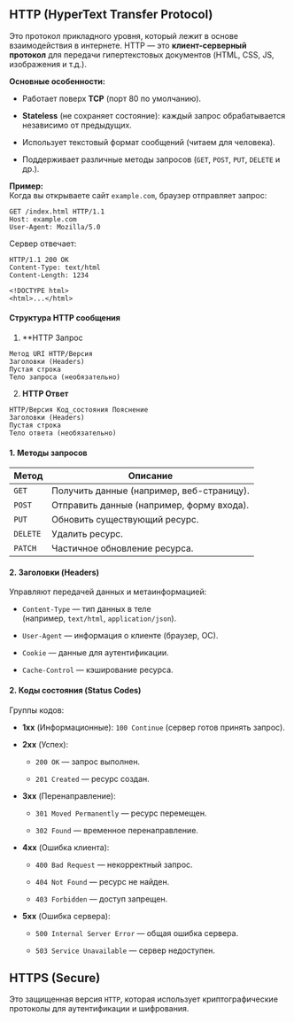 
## HTTP (HyperText Transfer Protocol)

Это протокол прикладного уровня, который лежит в основе взаимодействия в интернете.
HTTP — это **клиент-серверный протокол** для передачи гипертекстовых документов (HTML, CSS, JS, изображения и т.д.).

**Основные особенности:**

- Работает поверх **TCP** (порт 80 по умолчанию).
    
- **Stateless** (не сохраняет состояние): каждый запрос обрабатывается независимо от предыдущих.
    
- Использует текстовый формат сообщений (читаем для человека).
    
- Поддерживает различные методы запросов (`GET`, `POST`, `PUT`, `DELETE` и др.).

**Пример:**  
Когда вы открываете сайт `example.com`, браузер отправляет запрос:

```
GET /index.html HTTP/1.1
Host: example.com
User-Agent: Mozilla/5.0
```

Сервер отвечает:

```
HTTP/1.1 200 OK
Content-Type: text/html
Content-Length: 1234

<!DOCTYPE html>
<html>...</html>
```

#### Структура HTTP сообщения

1. **HTTP Запрос

```
Метод URI HTTP/Версия  
Заголовки (Headers)  
Пустая строка  
Тело запроса (необязательно)
```

2. **HTTP Ответ**

```
HTTP/Версия Код_состояния Пояснение  
Заголовки (Headers)  
Пустая строка  
Тело ответа (необязательно)
```

#### 1. Методы запросов

| Метод    | Описание                                  |
| -------- | ----------------------------------------- |
| `GET`    | Получить данные (например, веб-страницу). |
| `POST`   | Отправить данные (например, форму входа). |
| `PUT`    | Обновить существующий ресурс.             |
| `DELETE` | Удалить ресурс.                           |
| `PATCH`  | Частичное обновление ресурса.             |

#### 2. Заголовки (Headers)

Управляют передачей данных и метаинформацией:

- `Content-Type` — тип данных в теле (например, `text/html`, `application/json`).
    
- `User-Agent` — информация о клиенте (браузер, ОС).
    
- `Cookie` — данные для аутентификации.
    
- `Cache-Control` — кэширование ресурса.

#### 2. Коды состояния (Status Codes)

Группы кодов:

- **1xx** (Информационные): `100 Continue` (сервер готов принять запрос).
    
- **2xx** (Успех):
    
    - `200 OK` — запрос выполнен.
        
    - `201 Created` — ресурс создан.
        
- **3xx** (Перенаправление):
    
    - `301 Moved Permanently` — ресурс перемещен.
        
    - `302 Found` — временное перенаправление.
        
- **4xx** (Ошибка клиента):
    
    - `400 Bad Request` — некорректный запрос.
        
    - `404 Not Found` — ресурс не найден.
        
    - `403 Forbidden` — доступ запрещен.
        
- **5xx** (Ошибка сервера):
    
    - `500 Internal Server Error` — общая ошибка сервера.
        
    - `503 Service Unavailable` — сервер недоступен.


## HTTPS (Secure)

Это защищенная версия `HTTP`, которая использует криптографические протоколы для аутентификации и шифрования.

